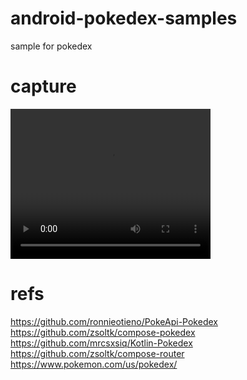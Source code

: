 # android-pokedex-samples
sample for pokedex


# capture

<video  width="320" height="240" controls>
  <source src="https://github.com/LeoAndo/android-pokedex-samples/blob/main/PokedexKotlinSample/capture/capture.mp4" type="video/mp4">
</video>

# refs
https://github.com/ronnieotieno/PokeApi-Pokedex<br>
https://github.com/zsoltk/compose-pokedex<br>
https://github.com/mrcsxsiq/Kotlin-Pokedex<br>
https://github.com/zsoltk/compose-router<br>
https://www.pokemon.com/us/pokedex/<br>
